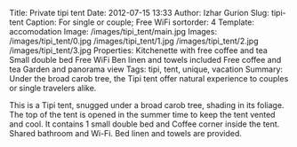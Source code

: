 Title: Private tipi tent
Date: 2012-07-15 13:33
Author: Izhar Gurion
Slug: tipi-tent
Caption: For single or couple; Free WiFi
sortorder: 4
Template: accomodation
Image: /images/tipi_tent/main.jpg
Images: /images/tipi_tent/0.jpg
        /images/tipi_tent/1.jpg
        /images/tipi_tent/2.jpg
        /images/tipi_tent/3.jpg
Properties: Kitchenette with free coffee and tea
            Small double bed
            Free WiFi
            Ben linen and towels included
            Free coffee and tea
            Garden and panorama view
Tags: tipi, tent, unique, vacation
Summary: Under the broad carob tree, the Tipi tent offer natural experience to couples or single travelers alike.

This is a Tipi tent, snugged under a broad carob tree, shading in its foliage.
The top of the tent is opened in the summer time to keep the tent vented and cool.
It contains 1 small double bed and Coffee corner inside the tent. Shared bathroom and Wi-Fi. Bed linen and towels are provided.
